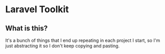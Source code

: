 # Laravel Toolkit

## What is this?

It's a bunch of things that I end up repeating in each project I start, so I'm just abstracting it so I don't keep copying and pasting.
